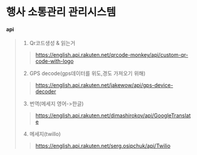 
# 행사 소통관리 관리시스템



#### api 

> 1. Qr코드생성 & 읽는거
>
> > <https://english.api.rakuten.net/qrcode-monkey/api/custom-qr-code-with-logo>
>
> 2. GPS decode(gps데이터를 위도,경도 가져오기 위해)
>
> > <https://english.api.rakuten.net/jakewow/api/gps-device-decoder>
>
> 3. 번역(메세지 영어->한글)
>
> > <https://english.api.rakuten.net/dimashirokov/api/GoogleTranslate>
>
> 4. 메세지(twillo)
>
> > <https://english.api.rakuten.net/serg.osipchuk/api/Twilio>






